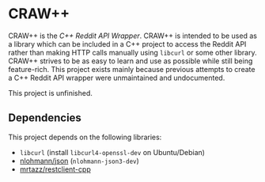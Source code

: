 # CRAW++

CRAW++ is the _C++ Reddit API Wrapper_. CRAW++ is intended to be used as a library which can be included in a C++ project to access the Reddit API rather than making HTTP calls manually using `libcurl` or some other library. CRAW++ strives to be as easy to learn and use as possible while still being feature-rich. This project exists mainly because previous attempts to create a C++ Reddit API wrapper were unmaintained and undocumented.

This project is unfinished.

## Dependencies

This project depends on the following libraries:

- `libcurl` (install `libcurl4-openssl-dev` on Ubuntu/Debian)
- [nlohmann/json](https://github.com/nlohmann/json) (`nlohmann-json3-dev`)
- [mrtazz/restclient-cpp](https://github.com/mrtazz/restclient-cpp)